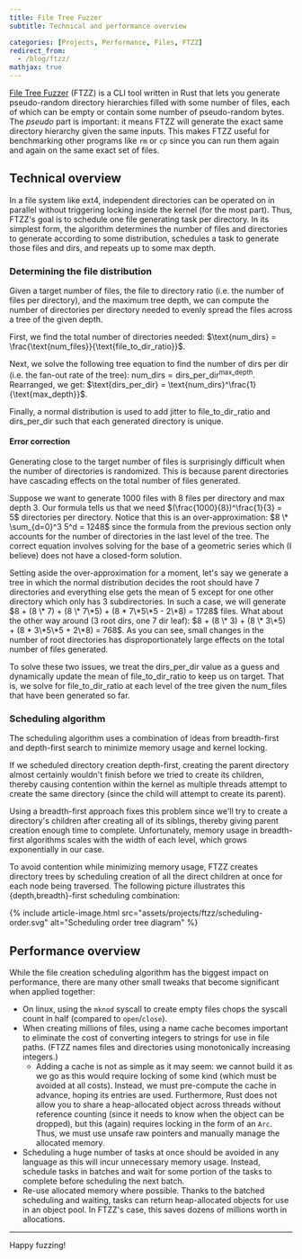 ```yaml
---
title: File Tree Fuzzer
subtitle: Technical and performance overview

categories: [Projects, Performance, Files, FTZZ]
redirect_from:
  - /blog/ftzz/
mathjax: true
---
```


[File Tree Fuzzer](https://github.com/SUPERCILEX/ftzz) (FTZZ) is a CLI tool written in Rust that
lets you generate pseudo-random directory hierarchies filled with some number of files, each of
which can be empty or contain some number of pseudo-random bytes. The *pseudo* part is important: it
means FTZZ will generate the exact same directory hierarchy given the same inputs. This makes FTZZ
useful for benchmarking other programs like `rm` or `cp` since you can run them again and again on
the same exact set of files.

## Technical overview

In a file system like ext4, independent directories can be operated on in parallel without
triggering locking inside the kernel (for the most part). Thus, FTZZ's goal is to schedule one file
generating task per directory. In its simplest form, the algorithm determines the number of files
and directories to generate according to some distribution, schedules a task to generate those files
and dirs, and repeats up to some max depth.

### Determining the file distribution

Given a target number of files, the file to directory ratio (i.e. the number of files per
directory), and the maximum tree depth, we can compute the number of directories per directory
needed to evenly spread the files across a tree of the given depth.

First, we find the total number of directories needed:
$\text{num_dirs} = \frac{\text{num_files}}{\text{file_to_dir_ratio}}$.

Next, we solve the following tree equation to find the number of dirs per dir (i.e. the fan-out rate
of the tree): $\text{num_dirs} = \text{dirs_per_dir}^\text{max_depth}$. Rearranged, we get:
$\text{dirs_per_dir} = \text{num_dirs}^\frac{1}{\text{max_depth}}$.

Finally, a normal distribution is used to add jitter to $\text{file_to_dir_ratio}$ and
$\text{dirs_per_dir}$ such that each generated directory is unique.

#### Error correction

Generating close to the target number of files is surprisingly difficult when the number of
directories is randomized. This is because parent directories have cascading effects on the total
number of files generated.

Suppose we want to generate 1000 files with 8 files per directory and max depth 3. Our formula tells
us that we need $(\frac{1000}{8})^\frac{1}{3} = 5$ directories per directory. Notice that this is an
over-approximation: $8 \* \sum_{d=0}^3 5^d = 1248$ since the formula from the previous section only
accounts for the number of directories in the last level of the tree. The correct equation involves
solving for the base of a geometric series which (I believe) does not have a closed-form solution.

Setting aside the over-approximation for a moment, let's say we generate a tree in which the normal
distribution decides the root should have 7 directories and everything else gets the mean of 5
except for one other directory which only has 3 subdirectories. In such a case, we will generate
$8 + (8 \* 7) + (8 \* 7\*5) + (8 * 7\*5\*5 - 2\*8) = 1728$ files. What about the other way around
(3 root dirs, one 7 dir leaf): $8 + (8 \* 3) + (8 \* 3\*5) + (8 * 3\*5\*5 + 2\*8) = 768$. As you can
see, small changes in the number of root directories has disproportionately large effects on the
total number of files generated.

To solve these two issues, we treat the $\text{dirs_per_dir}$ value as a guess and dynamically
update the mean of $\text{file_to_dir_ratio}$ to keep us on target. That is, we solve for
$\text{file_to_dir_ratio}$ at each level of the tree given the $\text{num_files}$ that have been
generated so far.

### Scheduling algorithm

The scheduling algorithm uses a combination of ideas from breadth-first and depth-first search to
minimize memory usage and kernel locking.

If we scheduled directory creation depth-first, creating the parent directory almost certainly
wouldn't finish before we tried to create its children, thereby causing contention within the kernel
as multiple threads attempt to create the same directory (since the child will attempt to create its
parent).

Using a breadth-first approach fixes this problem since we'll try to create a directory's children
after creating all of its siblings, thereby giving parent creation enough time to complete.
Unfortunately, memory usage in breadth-first algorithms scales with the width of each level, which
grows exponentially in our case.

To avoid contention while minimizing memory usage, FTZZ creates directory trees by scheduling
creation of all the direct children at once for each node being traversed. The following picture
illustrates this {depth,breadth}-first scheduling combination:

{% include article-image.html src="assets/projects/ftzz/scheduling-order.svg" alt="Scheduling order tree diagram" %}

## Performance overview

While the file creation scheduling algorithm has the biggest impact on performance, there are many
other small tweaks that become significant when applied together:

- On linux, using the `mknod` syscall to create empty files chops the syscall count in half
  (compared to `open`/`close`).
- When creating millions of files, using a name cache becomes important to eliminate the cost of
  converting integers to strings for use in file paths. (FTZZ names files and directories using
  monotonically increasing integers.)
    - Adding a cache is not as simple as it may seem: we cannot build it as we go as this would
      require locking of some kind (which must be avoided at all costs). Instead, we must
      pre-compute the cache in advance, hoping its entries are used. Furthermore, Rust does not
      allow you to share a heap-allocated object across threads without reference counting (since it
      needs to know when the object can be dropped), but this (again) requires locking in the form
      of an `Arc`. Thus, we must use unsafe raw pointers and manually manage the allocated memory.
- Scheduling a huge number of tasks at once should be avoided in any language as this will incur
  unnecessary memory usage. Instead, schedule tasks in batches and wait for some portion of the
  tasks to complete before scheduling the next batch.
- Re-use allocated memory where possible. Thanks to the batched scheduling and waiting, tasks can
  return heap-allocated objects for use in an object pool. In FTZZ's case, this saves dozens of
  millions worth in allocations.

---

Happy fuzzing!
